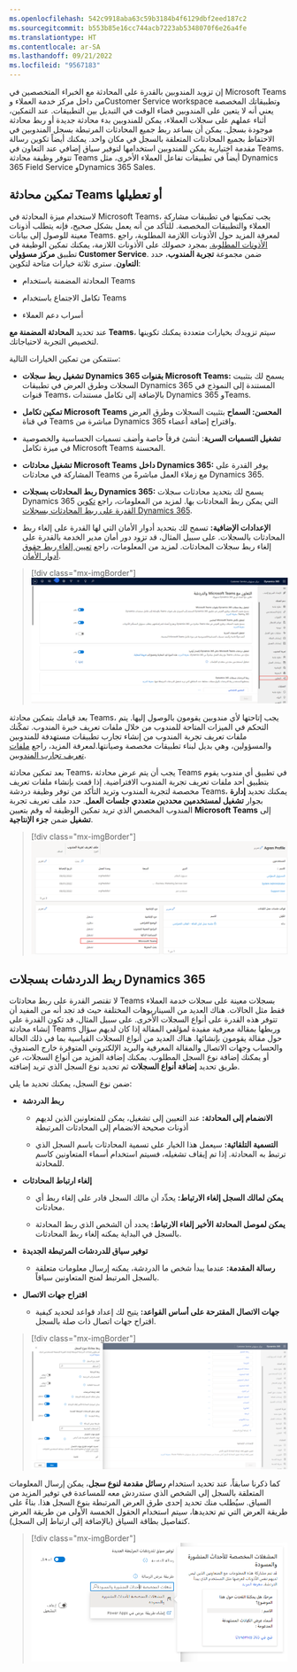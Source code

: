 ```yaml
---
ms.openlocfilehash: 542c9918aba63c59b3184b4f6129dbf2eed187c2
ms.sourcegitcommit: b553b85e16cc744acb7223ab5348070f6e26a4fe
ms.translationtype: HT
ms.contentlocale: ar-SA
ms.lasthandoff: 09/21/2022
ms.locfileid: "9567183"
---
```

إن تزويد المندوبين بالقدرة على المحادثة مع الخبراء المتخصصين في Microsoft Teams من داخل مركز خدمة العملاء وCustomer Service workspace وتطبيقاتك المخصصة يعني أنه لا يتعين على المندوبين قضاء الوقت في التبديل بين التطبيقات. عند التمكين، أثناء عملهم على سجلات العملاء، يمكن للمندوبين بدء محادثة جديدة أو ربط محادثة موجودة بسجل. يمكن أن يساعد ربط جميع المحادثات المرتبطة بسجل المندوبين في الاحتفاظ بجميع المحادثات المتعلقة بالسجل في مكان واحد. يمكنك أيضاً تكوين رسالة مقدمة اختيارية يمكن للمندوبين استخدامها لتوفير سياق إضافي عند التعاون في Teams. تتوفر وظيفة محادثة Teams أيضاً في تطبيقات تفاعل العملاء الأخرى، مثل Dynamics 365 Field Service وDynamics 365 Sales.

## <a name="enable-or-disable-teams-chat"></a>تمكين محادثة Teams أو تعطيلها

لاستخدام ميزة المحادثة في Microsoft Teams، يجب تمكينها في تطبيقات مشاركة العملاء والتطبيقات المخصصة.  للتأكد من أنه يعمل بشكل صحيح، فإنه يتطلب أذونات معينة للوصول إلى بيانات Teams. لمعرفة المزيد حول الأذونات اللازمة المطلوبة، راجع [الأذونات المطلوبة.](/dynamics365/customer-service/configure-teams-chat?azure-portal=true#permissions-required) بمجرد حصولك على الأذونات اللازمة، يمكنك تمكين الوظيفة في تطبيق **مركز مسؤولي Customer Service**. ضمن مجموعة **تجربة المندوب**، حدد **التعاون**. سترى ثلاثة خيارات متاحة لتكوين:

-   المحادثة المضمنة باستخدام Teams

-   تكامل الاجتماع باستخدام Teams

-   أسراب‬ دعم العملاء

عند تحديد **المحادثة المضمنة مع Teams**، سيتم تزويدك بخيارات متعددة يمكنك تكوينها لتخصيص التجربة لاحتياجاتك.

ستتمكن من تمكين الخيارات التالية:

-   **تشغيل ربط سجلات Dynamics 365 بقنوات Microsoft Teams:** يسمح لك بتثبيت السجلات وطرق العرض في تطبيقات Dynamics 365 المستندة إلى النموذج في قنوات Teams، بالإضافة إلى تكامل مستندات Dynamics 365 وTeams.

-   **تمكين تكامل Microsoft Teams المحسن: السماح** بتثبيت السجلات وطرق العرض في قناة Teams مباشرة من Dynamics 365 واقتراح إضافة أعضاء.

-   **تشغيل التسميات السرية‬**: أنشئ فرقاً خاصة وأضف تسميات الحساسية والخصوصية في ميزة تكامل Microsoft Teams المحسنة.

-   **تشغيل محادثات Microsoft Teams داخل Dynamics 365:** يوفر القدرة على المشاركة في محادثات Teams مع زملاء العمل مباشرةً من Dynamics 365.

-   **ربط المحادثات بسجلات Dynamics 365‬:** يسمح لك بتحديد محادثات سجلات Dynamics 365 التي يمكن ربط المحادثات بها. لمزيد من المعلومات، راجع [تكوين القدرة على ربط المحادثات بسجلات Dynamics 365](/dynamics365/customer-service/configure-teams-chat?azure-portal=true#configure-the-ability-to-link-chats-to-dynamics-365-records).

-   **الإعدادات الإضافية:** تسمح لك بتحديد أدوار الأمان التي لها القدرة على إلغاء ربط المحادثات بالسجلات. على سبيل المثال، قد تزود دور أمان مدير الخدمة بالقدرة على إلغاء ربط سجلات المحادثات. لمزيد من المعلومات، راجع [تعيين إلغاء ربط حقوق أدوار الأمان](/dynamics365/customer-service/configure-teams-chat?azure-portal=true#assign-unlink-chat-rights-for-security-roles).

> [!div class="mx-imgBorder"]
> [![لقطة شاشة لصفحة إعدادات التعاون.](../media/collaboration-settings.png)](../media/collaboration-settings.png#lightbox)

بعد قيامك بتمكين محادثة Teams، يجب إتاحتها لأي مندوبين يقومون بالوصول إليها. يتم التحكم في الميزات المتاحة للمندوب من خلال ملفات تعريف خبرة المندوب. تمكّنك ملفات تعريف تجربة المندوب من إنشاء تجارب تطبيقات مستهدفة للمندوبين والمسؤولين، وهي بديل لبناء تطبيقات مخصصة وصيانتها.لمعرفة المزيد، راجع [ملفات تعريف تجارب المندوبين](/dynamics365/app-profile-manager/overview/?azure-portal=true).

بعد تمكين محادثة Teams، يجب أن يتم عرض محادثة Teams في تطبيق أي مندوب يقوم بتطبيق أحد ملفات تعريف تجربة المندوب الافتراضية. إذا قمت بإنشاء ملفات تعريف مخصصة لتجربة المندوب وتريد التأكد من توفر وظيفة دردشة Teams، يمكنك تحديد **إدارة** بجوار **تشغيل لمستخدمين محددين متعددي جلسات العمل**. حدد ملف تعريف تجربة المندوب المخصص الذي تريد تمكين الوظيفة له وقم بتعيين **Microsoft Teams** إلى **تشغيل** ضمن **جزء الإنتاجية**.

> [!div class="mx-imgBorder"]
> [![لقطة شاشة تُظهر تعيين تبديل Microsoft Teams إلى تشغيل.](../media/teams-toggle.png)](../media/teams-toggle.png#lightbox)

## <a name="link-chats-to-dynamics-365-records"></a>ربط الدردشات بسجلات Dynamics 365

لا تقتصر القدرة على ربط محادثات Teams بسجلات معينة على سجلات خدمة العملاء فقط مثل الحالات. هناك العديد من السيناريوهات المختلفة حيث قد تجد أنه من المفيد أن تتوفر هذه القدرة على أنواع السجلات الأخرى. على سبيل المثال، قد تكون القدرة على إنشاء محادثة Teams وربطها بمقالة معرفية مفيدة لمؤلفي المقالة إذا كان لديهم سؤال حول مقالة يقومون بإنشائها. هناك العديد من أنواع السجلات القياسية بما في ذلك الحالة والحساب وجهات الاتصال والمقالة المعرفية والبريد الإلكتروني المتوفرة خارج الصندوق، أو يمكنك إضافة نوع السجل المطلوب. يمكنك إضافة المزيد من أنواع السجلات، عن طريق تحديد **إضافة أنواع السجلات** ثم تحديد نوع السجل الذي تريد إضافته.

ضمن نوع السجل، يمكنك تحديد ما يلي:

-   **ربط الدردشة**

    -   **الانضمام إلى المحادثة:** عند التعيين إلى تشغيل، يمكن للمتعاونين الذين لديهم أذونات صحيحة الانضمام إلى المحادثات المرتبطة

    -   **التسمية التلقائية:** سيعمل هذا الخيار على تسمية المحادثات باسم السجل الذي ترتبط به المحادثة. إذا تم إيقاف تشغيله، فسيتم استخدام أسماء المتعاونين كاسم للمحادثة.

-   **إلغاء ارتباط المحادثات**

    -   **يمكن لمالك السجل إلغاء الارتباط‬:** يحدِّد أن مالك السجل قادر على إلغاء ربط أي محادثات.

    -   **يمكن لموصل المحادثة الأخير إلغاء الارتباط‬:** يحدد أن الشخص الذي ربط المحادثة بالسجل في البداية يمكنه إلغاء ربط المحادثات.

-   **توفير سياق للدردشات المرتبطة الجديدة**

    -   **رسالة المقدمة:** عندما يبدأ شخص ما الدردشة، يمكنه إرسال معلومات متعلقة بالسجل المرتبط لمنح المتعاونين سياقاً.

-   **اقتراح جهات الاتصال**

    -   **جهات الاتصال المقترحة على أساس القواعد‬:** يتيح لك إعداد قواعد لتحديد كيفية اقتراح جهات اتصال ذات صلة بالسجل.

> [!div class="mx-imgBorder"]
> [![لقطة شاشة لربط المحادثة لتسجيل إعدادات النوع.](../media/link-chat-settings.png)](../media/link-chat-settings.png#lightbox)

كما ذكرنا سابقاً، عند تحديد استخدام **رسائل مقدمة لنوع سجل**، يمكن إرسال المعلومات المتعلقة بالسجل إلى الشخص الذي ستدردش معه للمساعدة في توفير المزيد من السياق. سيُطلب منك تحديد إحدى طرق العرض المرتبطة بنوع السجل هذا. بناءً على طريقة العرض التي تم تحديدها، سيتم استخدام الحقول الخمسة الأولى من طريقة العرض كتفاصيل بطاقة السياق (بالإضافة إلى ارتباط إلى السجل).

> [!div class="mx-imgBorder"]
> [![لقطة شاشة لطريقة عرض البحث السريع عن الحسابات النشطة.](../media/quick-find.png)](../media/quick-find.png#lightbox)

